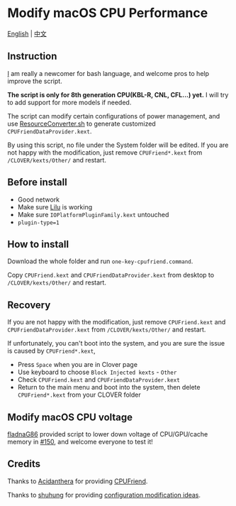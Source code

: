 # Modify macOS CPU Performance

[English](README.md) | [中文](README-CN.md)

## Instruction

[I](https://github.com/stevezhengshiqi) am really a newcomer for bash language, and welcome pros to help improve the script.

<b>The script is only for 8th generation CPU(KBL-R, CNL, CFL...) yet.</b> I will try to add support for more models if needed.

The script can modify certain configurations of power management, and use [ResourceConverter.sh](https://github.com/acidanthera/CPUFriend/tree/master/ResourceConverter) to generate customized `CPUFriendDataProvider.kext`.

By using this script, no file under the System folder will be edited. If you are not happy with the modification, just remove `CPUFriend*.kext` from `/CLOVER/kexts/Other/` and restart.


## Before install

- Good network
- Make sure [Lilu](https://github.com/acidanthera/Lilu) is working
- Make sure `IOPlatformPluginFamily.kext` untouched
- `plugin-type=1`


## How to install

Download the whole folder and run `one-key-cpufriend.command`.

Copy `CPUFriend.kext` and `CPUFriendDataProvider.kext` from desktop to `/CLOVER/kexts/Other/` and restart.


## Recovery

If you are not happy with the modification, just remove `CPUFriend.kext` and `CPUFriendDataProvider.kext` from `/CLOVER/kexts/Other/` and restart.

If unfortunately, you can't boot into the system, and you are sure the issue is caused by `CPUFriend*.kext`,
 
 - Press `Space` when you are in Clover page
 - Use keyboard to choose `Block Injected kexts` - `Other`
 - Check `CPUFriend.kext` and `CPUFriendDataProvider.kext`
 - Return to the main menu and boot into the system, then delete `CPUFriend*.kext` from your CLOVER folder


## Modify macOS CPU voltage

[fladnaG86](https://github.com/fladnaG86) provided script to lower down voltage of CPU/GPU/cache memory in [#150](https://github.com/daliansky/XiaoMi-Pro/issues/150), and welcome everyone to test it!


## Credits

Thanks to [Acidanthera](https://github.com/acidanthera) for providing [CPUFriend](https://github.com/acidanthera/CPUFriend).

Thanks to [shuhung](https://www.tonymacx86.com/members/shuhung.957282) for providing [configuration modification ideas](https://www.tonymacx86.com/threads/skylake-hwp-enable.214915/page-7).
